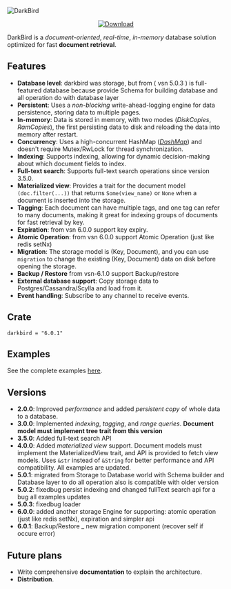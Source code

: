 ![DarkBird](https://github.com/Rustixir/darkbird/blob/main/darkbird.png)

<div align="center">
  <!-- Downloads -->
  <a href="https://crates.io/crates/darkbird">
    <img src="https://img.shields.io/crates/d/darkbird.svg?style=flat-square"
      alt="Download" />
  </a>
</div>

DarkBird is a _document-oriented_, _real-time_, _in-memory_ database solution optimized for fast **document retrieval**.

## Features
- **Database level**: darkbird was storage, but from ( vsn 5.0.3 ) is full-featured database
because provide Schema for building database and all operation do with database layer
- **Persistent**: Uses a _non-blocking_ write-ahead-logging engine for data persistence, storing data to multiple pages.
- **In-memory**: Data is stored in memory, with two modes (_DiskCopies_, _RamCopies_), the first persisting data to disk and reloading the data into memory after restart.
- **Concurrency**: Uses a high-concurrent HashMap ([_DashMap_](https://github.com/xacrimon/conc-map-bench)) and doesn't require Mutex/RwLock for thread synchronization.
- **Indexing**: Supports indexing, allowing for dynamic decision-making about which document fields to index.
- **Full-text search**: Supports full-text search operations since version 3.5.0.
- **Materialized view**: Provides a trait for the document model `(doc.filter(...))` that returns `Some(view_name)` or `None` when a document is inserted into the storage.
- **Tagging**: Each document can have multiple tags, and one tag can refer to many documents, making it great for indexing groups of documents for fast retrieval by key.
- **Expiration**: from vsn 6.0.0 support key expiry.
- **Atomic Operation**: from vsn 6.0.0 support Atomic Operation (just like redis setNx)
- **Migration**: The storage model is (Key, Document), and you can use `migration` to change the existing (Key, Document) data on disk before opening the storage.
- **Backup / Restore** from vsn-6.1.0 support Backup/restore
- **External database support**: Copy storage data to Postgres/Cassandra/Scylla and load from it.
- **Event handling**: Subscribe to any channel to receive events.

## Crate

```
darkbird = "6.0.1"
```

## Examples
See the complete examples [here](https://github.com/Rustixir/darkbird/tree/main/example).

## Versions
- **2.0.0**: Improved _performance_ and added _persistent copy_ of whole data to a database.
- **3.0.0**: Implemented _indexing_, _tagging_, and _range queries_. **Document model must implement tree trait from this version**
- **3.5.0**: Added full-text search API
- **4.0.0**: Added _materialized view_ support. Document models must implement the MaterializedView trait, and API is provided to fetch view models. Uses `&str` instead of `&String` for better performance and API compatibility. All examples are updated.
- **5.0.1**: migrated from Storage to Database world with Schema builder
and Database layer to do all operation also is compatible with older version 
- **5.0.2**: fixedbug persist indexing and changed fullText search api for a bug 
all examples updates
- **5.0.3**: fixedbug loader
- **6.0.0**: added another storage Engine for supporting:
  atomic operation (just like redis setNx), expiration and simpler api  
- **6.0.1**: Backup/Restore _ new migration component (recover self if occure error)
## Future plans
- Write comprehensive **documentation** to explain the architecture.
- **Distribution**.
